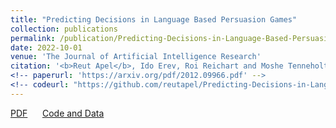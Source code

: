 ```yaml
---
title: "Predicting Decisions in Language Based Persuasion Games"
collection: publications
permalink: /publication/Predicting-Decisions-in-Language-Based-Persuasion-Games
date: 2022-10-01
venue: 'The Journal of Artificial Intelligence Research'
citation: '<b>Reut Apel</b>, Ido Erev, Roi Reichart and Moshe Tenneholtz. "Predicting Decisions in Language Based Persuasion Games"<i>The Journal of Artificial Intelligence Research (JAIR)</i>. 1(2).'
<!-- paperurl: 'https://arxiv.org/pdf/2012.09966.pdf' -->
<!-- codeurl: "https://github.com/reutapel/Predicting-Decisions-in-Language-Based-Persuasion-Games" -->
---
```

<a href='https://arxiv.org/pdf/2012.09966.pdf'>PDF</a>
&nbsp;&nbsp;&nbsp;&nbsp;
<a href='https://github.com/reutapel/Predicting-Decisions-in-Language-Based-Persuasion-Games'>Code and Data</a>
&nbsp;&nbsp;&nbsp;&nbsp;
